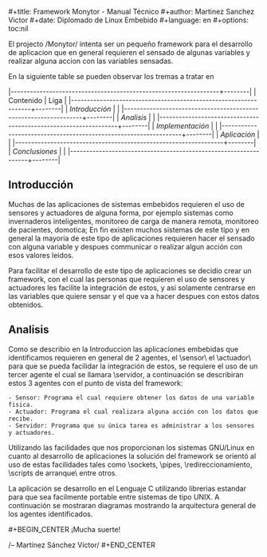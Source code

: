 #+title: Framework Monytor - Manual Técnico
#+author: Martinez Sanchez Victor
#+date: Diplomado de Linux Embebido
#+language: en
#+options: toc:nil

El projecto /Monytor/ intenta ser un pequeño framework para el desarrollo
de aplicacion que en general requieren el sensado de algunas variables
y realizar alguna accion con las variables sensadas.

En la siguiente table se pueden observar los tremas a tratar en

|-----------------------------------------------------------------+--------|
| Contenido                                                       | Liga   |
|-----------------------------------------------------------------+--------|
| *Introducción*                                                  |        |
|-----------------------------------------------------------------+--------|
| *Analisis*                                                      |        |
|-----------------------------------------------------------------+--------|
| *Implementación*                                                |        |
|-----------------------------------------------------------------+--------|
| *Aplicación*                                                    |        |
|-----------------------------------------------------------------+--------|
| *Conclusiones*                                                  |        |
|-----------------------------------------------------------------+--------|

## Introducción

Muchas de las aplicaciones de sistemas embebidos requieren el uso de sensores
y actuadores de alguna forma, por ejemplo sistemas como invernaderos inteligentes,
monitoreo de carga de manera remota, monitoreo de pacientes, domotica; En fin
existen muchos sistemas de este tipo y en general la mayoria de este tipo
de aplicaciones requieren hacer el sensado con alguna variable y despues communicar
o realizar algun acción con esos valores leidos.

Para facilitar el desarrollo de este tipo de aplicaciones se decidio crear un
framework, con el cual las personas que requieren el uso de sensores y actuadores
les facilite la integración de estos, y asi solamente centrarse en las variables
que quiere sensar y el que va a hacer despues con estos datos obtenidos.


## Analisis

Como se describio en la Introduccion las aplicaciones embebidas que identificamos
requieren en general de 2 agentes, el \sensor\ el \actuador\ para que se pueda
facilidar la integración de estos, se requiere el uso de un tercer agente
el cual se llamara \servidor\, a continuación se describiran estos 3 agentes
con el punto de vista del framework:

	- Sensor: Programa el cual requiere obtener los datos de una variable fisica.
	- Actuador: Programa el cual realizara alguna acción con los datos que recibe.
	- Servidor: Programa que su única tarea es administrar a los sensores y actuadores.

Utilizando las facilidades que nos proporcionan los sistemas GNU/Linux en cuanto al
desarrollo de aplicaciones la solución del framework se orientó al uso de estas facilidades
tales como \sockets\, \pipes\, \redireccionamiento\, \scripts de arranque\ entre otros.

La aplicación se desarrollo en el Lenguaje C utilizando librerias estandar para que
sea facilmente portable entre sistemas de tipo UNIX. A continuación se mostraran diagramas
mostrando la arquitectura general de los agentes identificados.


#+BEGIN_CENTER
¡Mucha suerte!

/– Martínez Sánchez Víctor/
#+END_CENTER
